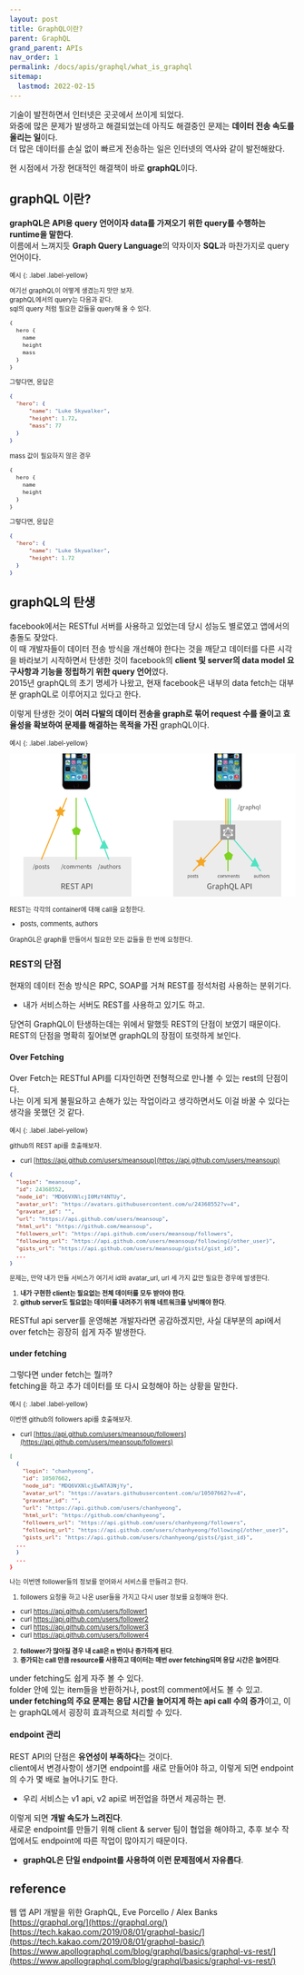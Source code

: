 ```yaml
---
layout: post
title: GraphQL이란?
parent: GraphQL
grand_parent: APIs
nav_order: 1
permalink: /docs/apis/graphql/what_is_graphql
sitemap:
  lastmod: 2022-02-15
---
```


기술이 발전하면서 인터넷은 곳곳에서 쓰이게 되었다.  
와중에 많은 문제가 발생하고 해결되었는데 아직도 해결중인 문제는 **데이터 전송 속도를 올리는 일**이다.  
더 많은 데이터를 손실 없이 빠르게 전송하는 일은 인터넷의 역사와 같이 발전해왔다.

현 시점에서 가장 현대적인 해결책이 바로 **graphQL**이다.


## graphQL 이란?

**graphQL은 API용 query 언어이자 data를 가져오기 위한 query를 수행하는 runtime을 말한다**.  
이름에서 느껴지듯 **Graph Query Language**의 약자이자 **SQL**과 마찬가지로 query 언어이다.  

<div class="code-example" markdown="1" style="font-size: 0.8em">
예시
{: .label .label-yellow}  

여기선 graphQL이 어떻게 생겼는지 맛만 보자.  
graphQL에서의 query는 다음과 같다.  
sql의 query 처럼 필요한 값들을 query해 올 수 있다. 

```graphql
{
  hero {
    name
    height
    mass
  }
}
```

그렇다면, 응답은

```json
{
  "hero": {
      "name": "Luke Skywalker",
      "height": 1.72,
      "mass": 77
  }
}
```

mass 값이 필요하지 않은 경우

```graphql
{
  hero {
    name
    height
  }
}
```

그렇다면, 응답은

```json
{
  "hero": {
      "name": "Luke Skywalker",
      "height": 1.72
  }
}
```
</div>

## graphQL의 탄생

facebook에서는 RESTful 서버를 사용하고 있었는데 당시 성능도 별로였고 앱에서의 충돌도 잦았다.  
이 때 개발자들이 데이터 전송 방식을 개선해야 한다는 것을 깨닫고 데이터를 다른 시각을 바라보기 시작하면서 탄생한 것이 facebook의 **client 및 server의 data model 요구사항과 기능을 정립하기 위한 query 언어**였다.  
2015년 graphQL의 초기 명세가 나왔고, 현재 facebook은 내부의 data fetch는 대부분 graphQL로 이루어지고 있다고 한다.

이렇게 탄생한 것이 **여러 다발의 데이터 전송을 graph로 묶어 request 수를 줄이고 효율성을 확보하여 문제를 해결하는 목적을 가진** graphQL이다.

<div class="code-example" markdown="1" style="font-size: 0.8em">
예시
{: .label .label-yellow}  

![rest vs graphql](/images/post/apis/graphql/rest-vs-graph.png)

REST는 각각의 container에 대해 call을 요청한다.  
- posts, comments, authors

GraphGL은 graph를 만들어서 필요한 모든 값들을 한 번에 요청한다.

</div>

### REST의 단점

현재의 데이터 전송 방식은 RPC, SOAP를 거쳐 REST를 정석처럼 사용하는 분위기다.  
- 내가 서비스하는 서버도 REST를 사용하고 있기도 하고.

당연히 GraphQL이 탄생하는데는 위에서 말했듯 REST의 단점이 보였기 때문이다. REST의 단점을 명확히 짚어보면 graphQL의 장점이 또렷하게 보인다.  

#### Over Fetching

Over Fetch는 RESTful API를 디자인하면 전형적으로 만나볼 수 있는 rest의 단점이다.  
나는 이게 되게 불필요하고 손해가 있는 작업이라고 생각하면서도 이걸 바꿀 수 있다는 생각을 못했던 것 같다.  

<div class="code-example" markdown="1" style="font-size: 0.8em">
예시
{: .label .label-yellow}  

github의 REST api를 호출해보자.  
- curl [https://api.github.com/users/meansoup](https://api.github.com/users/meansoup)

```json
{
  "login": "meansoup",
  "id": 24368552,
  "node_id": "MDQ6VXNlcjI0MzY4NTUy",
  "avatar_url": "https://avatars.githubusercontent.com/u/24368552?v=4",
  "gravatar_id": "",
  "url": "https://api.github.com/users/meansoup",
  "html_url": "https://github.com/meansoup",
  "followers_url": "https://api.github.com/users/meansoup/followers",
  "following_url": "https://api.github.com/users/meansoup/following{/other_user}",
  "gists_url": "https://api.github.com/users/meansoup/gists{/gist_id}",
  ...
}
```

문제는, 만약 내가 만들 서비스가 여기서 id와 avatar_url, url 세 가지 값만 필요한 경우에 발생한다.
1. **내가 구현한 client는 필요없는 전체 데이터를 모두 받아야 한다**.
2. **github server도 필요없는 데이터를 내려주기 위해 네트워크를 낭비해야 한다**. 
</div>

RESTful api server를 운영해본 개발자라면 공감하겠지만, 사실 대부분의 api에서 over fetch는 굉장히 쉽게 자주 발생한다.

#### under fetching

그렇다면 under fetch는 뭘까?  
fetching을 하고 추가 데이터를 또 다시 요청해야 하는 상황을 말한다.

<div class="code-example" markdown="1" style="font-size: 0.8em">
예시
{: .label .label-yellow}  

이번엔 github의 followers api를 호출해보자.
- curl [https://api.github.com/users/meansoup/followers](https://api.github.com/users/meansoup/followers)

```json
[
  {
    "login": "chanhyeong",
    "id": 10507662,
    "node_id": "MDQ6VXNlcjEwNTA3NjYy",
    "avatar_url": "https://avatars.githubusercontent.com/u/10507662?v=4",
    "gravatar_id": "",
    "url": "https://api.github.com/users/chanhyeong",
    "html_url": "https://github.com/chanhyeong",
    "followers_url": "https://api.github.com/users/chanhyeong/followers",
    "following_url": "https://api.github.com/users/chanhyeong/following{/other_user}",
    "gists_url": "https://api.github.com/users/chanhyeong/gists{/gist_id}",
  ...
  }
  ...
}
```

나는 이번엔 follower들의 정보를 얻어와서 서비스를 만들려고 한다.
1. followers 요청을 하고 나온 user들을 가지고 다시 user 정보를 요청해야 한다.
  - curl https://api.github.com/users/follower1
  - curl https://api.github.com/users/follower2
  - curl https://api.github.com/users/follower3
  - curl https://api.github.com/users/follower4
2. **follower가 많아질 경우 내 call은 n 번이나 증가하게 된다**.
3. **증가되는 call 만큼 resource를 사용하고 데이터는 매번 over fetching되며 응답 시간은 늘어진다**.

</div>

under fetching도 쉽게 자주 볼 수 있다.  
folder 안에 있는 item들을 반환하거나, post의 comment에서도 볼 수 있고.  
**under fetching의 주요 문제는 응답 시간을 늘어지게 하는 api call 수의 증가**이고, 이는 graphQL에서 굉장히 효과적으로 처리할 수 있다.


#### endpoint 관리

REST API의 단점은 **유연성이 부족하다**는 것이다.  
client에서 변경사항이 생기면 endpoint를 새로 만들어야 하고, 이렇게 되면 endpoint의 수가 몇 배로 늘어나기도 한다.
- 우리 서비스는 v1 api, v2 api로 버전업을 하면서 제공하는 편.

이렇게 되면 **개발 속도가 느려진다**.  
새로운 endpoint를 만들기 위해 client & server 팀이 협업을 해야하고, 추후 보수 작업에서도 endpoint에 따른 작업이 많아지기 때문이다.  
- **graphQL은 단일 endpoint를 사용하여 이런 문제점에서 자유롭다**.  


## reference

웹 앱 API 개발을 위한 GraphQL, Eve Porcello / Alex Banks  
[https://graphql.org/](https://graphql.org/)  
[https://tech.kakao.com/2019/08/01/graphql-basic/](https://tech.kakao.com/2019/08/01/graphql-basic/)  
[https://www.apollographql.com/blog/graphql/basics/graphql-vs-rest/](https://www.apollographql.com/blog/graphql/basics/graphql-vs-rest/)  